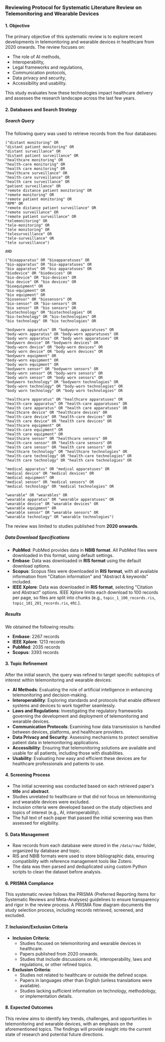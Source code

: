 ### Reviewing Protocol for Systematic Literature Review on Telemonitoring and Wearable Devices

#### 1. **Objective**
The primary objective of this systematic review is to explore recent developments in telemonitoring and wearable devices in healthcare from 2020 onwards. The review focuses on:
- The role of AI methods,
- Interoperability,
- Legal frameworks and regulations,
- Communication protocols,
- Data privacy and security,
- Accessibility and usability.

This study evaluates how these technologies impact healthcare delivery and assesses the research landscape across the last few years.

#### 2. **Databases and Search Strategy**

##### Search Query
The following query was used to retrieve records from the four databases:

```plaintext
("distant monitoring" OR 
"distant patient monitoring" OR 
"distant surveillance" OR 
"distant patient surveillance" OR 
"healthcare monitoring" OR 
"health-care monitoring" OR 
"health care monitoring" OR 
"healthcare surveillance" OR 
"health-care surveillance" OR
"health care surveillance" OR 
"patient surveillance" OR 
"remote distance patient monitoring" OR 
"remote monitoring" OR 
"remote patient monitoring" OR 
"RPM" OR 
"remote distance patient surveillance" OR 
"remote surveillance" OR 
"remote patient surveillance" OR 
"telemonitoring" OR 
"tele-monitoring" OR 
"tele monitoring" OR 
"telesurveillance" OR 
"tele-surveillance" OR 
"tele surveillance") 

AND 

("bioapparatus" OR "bioapparatuses" OR 
"bio-apparatus" OR "bio-apparatuses" OR 
"bio apparatus" OR "bio apparatuses" OR 
"biodevice" OR "biodevices" OR 
"bio-device" OR "bio-devices" OR 
"bio device" OR "bio devices" OR 
"bioequipment" OR 
"bio-equipment" OR 
"bio equipment" OR 
"biosensor" OR "biosensors" OR 
"bio-sensor" OR "bio-sensors" OR
"bio sensor" OR "bio sensors" OR 
"biotechnology" OR "biotechnologies" OR 
"bio-technology" OR "bio-technologies" OR 
"bio technology" OR "bio technologies" OR 

"bodyworn apparatus" OR "bodyworn apparatuses" OR 
"body-worn apparatus" OR "body-worn apparatuses" OR 
"body worn apparatus" OR "body worn apparatuses" OR 
"bodyworn device" OR "bodyworn devices" OR 
"body-worn device" OR "body-worn devices" OR 
"body worn device" OR "body worn devices" OR 
"bodyworn equipment" OR 
"body-worn equipment" OR 
"body worn equipment" OR 
"bodyworn sensor" OR "bodyworn sensors" OR 
"body-worn sensor" OR "body-worn sensors" OR 
"body worn sensor" OR "body worn sensors" OR 
"bodyworn technology" OR "bodyworn technologies" OR 
"body-worn technology" OR "body-worn technologies" OR 
"body worn technology" OR "body worn technologies" OR 

"healthcare apparatus" OR "healthcare apparatuses" OR 
"health-care apparatus" OR "health-care apparatuses" OR 
"health care apparatus" OR "health care apparatuses" OR 
"healthcare device" OR "healthcare devices" OR 
"health-care device" OR "health-care devices" OR 
"health care device" OR "health care devices" OR 
"healthcare equipment" OR 
"health-care equipment" OR 
"health care equipment" OR 
"healthcare sensor" OR "healthcare sensors" OR 
"health-care sensor" OR "health-care sensors" OR 
"health care sensor" OR "health care sensors" OR 
"healthcare technology" OR "healthcare technologies" OR 
"health-care technology" OR "health-care technologies" OR 
"health care technology" OR "health care technologies" OR 

"medical apparatus" OR "medical apparatuses" OR 
"medical device" OR "medical devices" OR 
"medical equipment" OR 
"medical sensor" OR "medical sensors" OR 
"medical technology" OR "medical technologies" OR 

"wearable" OR "wearables" OR 
"wearable apparatus" OR "wearable apparatuses" OR 
"wearable device" OR "wearable devices" OR 
"wearable equipment" OR 
"wearable sensor" OR "wearable sensors" OR 
"wearable technology" OR "wearable technologies")
```

The review was limited to studies published from **2020 onwards**.

##### Data Download Specifications

- **PubMed**: PubMed provides data in **NBIB format**. All PubMed files were downloaded in this format, using default settings.
- **Embase**: Data was downloaded in **RIS format** using the default download options.
- **Scopus**: Scopus files were downloaded in **RIS format**, with all available information from "Citation information" and "Abstract & keywords" included.
- **IEEE Xplore**: Data was downloaded in **RIS format**, selecting "Citation and Abstract" options. IEEE Xplore limits each download to 100 records per page, so files are split into chunks (e.g., `topic_1_100_records.ris`, `topic_101_201_records.ris`, etc.).

##### Results 
We obtained the following results:
- **Embase**: 2267 records
- **IEEE Xplore**: 1213 records
- **PubMed**: 2035 records
- **Scopus**: 3393 records

#### 3. **Topic Refinement**
After the initial search, the query was refined to target specific subtopics of interest within telemonitoring and wearable devices:
- **AI Methods**: Evaluating the role of artificial intelligence in enhancing telemonitoring and decision-making.
- **Interoperability**: Exploring standards and protocols that enable different systems and devices to work together seamlessly.
- **Laws and Regulations**: Investigating the regulatory frameworks governing the development and deployment of telemonitoring and wearable devices.
- **Communication Protocols**: Examining how data transmission is handled between devices, platforms, and healthcare providers.
- **Data Privacy and Security**: Assessing mechanisms to protect sensitive patient data in telemonitoring applications.
- **Accessibility**: Ensuring that telemonitoring solutions are available and usable for all patients, including those with disabilities.
- **Usability**: Evaluating how easy and efficient these devices are for healthcare professionals and patients to use.

#### 4. **Screening Process**
- The initial screening was conducted based on each retrieved paper's **title** and **abstract**.
- Studies unrelated to healthcare or that did not focus on telemonitoring and wearable devices were excluded.
- Inclusion criteria were developed based on the study objectives and topics of interest (e.g., AI, interoperability).
- The full text of each paper that passed the initial screening was then assessed for eligibility.

#### 5. **Data Management**
- Raw records from each database were stored in the `/data/raw/` folder, organized by database and topic.
- RIS and NBIB formats were used to store bibliographic data, ensuring compatibility with reference management tools like Zotero.
- The data was then parsed and deduplicated using custom Python scripts to clean the dataset before analysis.

#### 6. **PRISMA Compliance**
This systematic review follows the PRISMA (Preferred Reporting Items for Systematic Reviews and Meta-Analyses) guidelines to ensure transparency and rigor in the review process. A PRISMA flow diagram documents the study selection process, including records retrieved, screened, and excluded.

#### 7. **Inclusion/Exclusion Criteria**
- **Inclusion Criteria**: 
  - Studies focused on telemonitoring and wearable devices in healthcare.
  - Papers published from 2020 onwards.
  - Studies that include discussions on AI, interoperability, laws and regulations, or other refined topics.
- **Exclusion Criteria**:
  - Studies not related to healthcare or outside the defined scope.
  - Papers in languages other than English (unless translations were available).
  - Studies lacking sufficient information on technology, methodology, or implementation details.

#### 8. **Expected Outcomes**
This review aims to identify key trends, challenges, and opportunities in telemonitoring and wearable devices, with an emphasis on the aforementioned topics. The findings will provide insight into the current state of research and potential future directions.
